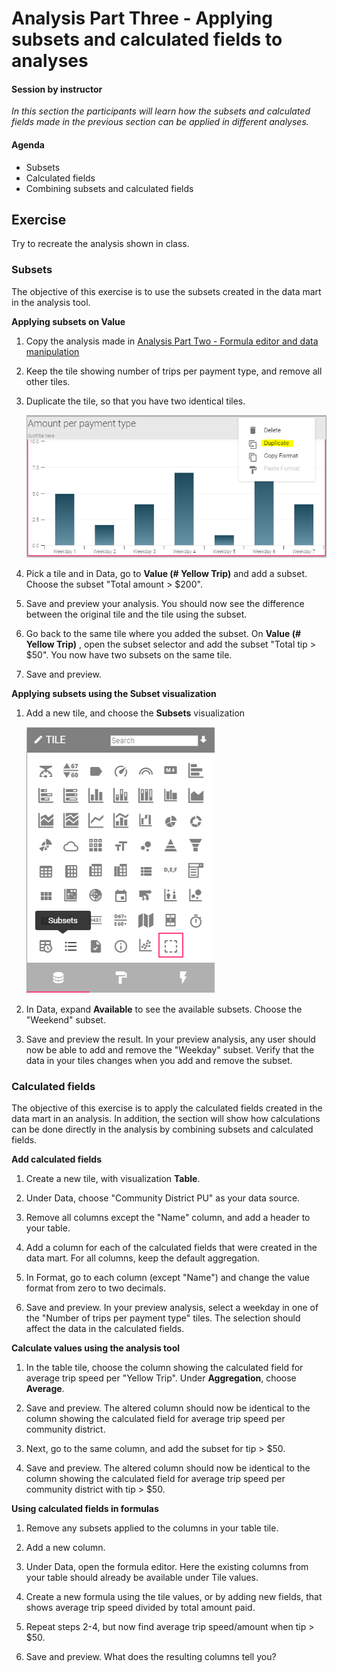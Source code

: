 # Analysis Part Three - Applying subsets and calculated fields to analyses 

#### Session by instructor
_In this section the participants will learn how the subsets and calculated fields made in the previous section can be applied in different analyses._

#### Agenda 

- Subsets
- Calculated fields
- Combining subsets and calculated fields

## Exercise

Try to recreate the analysis shown in class. 	
	
### Subsets
The objective of this exercise is to use the subsets created in the data mart in the analysis tool.

**Applying subsets on Value**
	
1. Copy the analysis made in [Analysis Part Two - Formula editor and data manipulation](http://training.genus.no/discovery/analysis_part2.html) 

2. Keep the tile showing number of trips per payment type, and remove all other tiles.

3. Duplicate the tile, so that you have two identical tiles. 

	![subsetduplicate.png](media/subsetduplicate.png) 


4. Pick a tile and in Data, go to **Value (# Yellow Trip)** and add a subset. Choose the subset "Total amount > $200". 

5. Save and preview your analysis. You should now see the difference between the original tile and the tile using the subset.

6. Go back to the same tile where you added the subset. On **Value (# Yellow Trip)** , open the subset selector and add the subset "Total tip > $50". You now have two subsets on the same tile.

7. Save and preview. 

**Applying subsets using the Subset visualization**

1. Add a new tile, and choose the **Subsets** visualization

	![subsetselectionicon.png](media/subsetselectionicon.png)  


2. In Data, expand **Available** to see the available subsets. Choose the "Weekend" subset.

3. Save and preview the result. In your preview analysis, any user should now be able to add and remove the "Weekday" subset. Verify that the data in your tiles changes when you add and remove the subset.

### Calculated fields

The objective of this exercise is to apply the calculated fields created in the data mart in an analysis. In addition, the section will show how calculations can be done directly in the analysis by combining subsets and calculated fields.

**Add calculated fields**

1. Create a new tile, with visualization **Table**.

2. Under Data, choose "Community District PU" as your data source.

3. Remove all columns except the "Name" column, and add a header to your table.

4. Add a column for each of the calculated fields that were created in the data mart. For all columns, keep the default aggregation.

5. In Format, go to each column (except "Name") and change the value format from zero to two decimals.

6. Save and preview. In your preview analysis, select a weekday in one of the "Number of trips per payment type" tiles. The selection should affect the data in the calculated fields.

**Calculate values using the analysis tool**

1. In the table tile, choose the column showing the calculated field for average trip speed per "Yellow Trip". Under **Aggregation**, choose **Average**. 

2. Save and preview. The altered column should now be identical to the column showing the calculated field for average trip speed per community district.

3. Next, go to the same column, and add the subset for tip > $50. 

4. Save and preview. The altered column should now be identical to the column showing the calculated field for average trip speed per community district with tip > $50.

**Using calculated fields in formulas**

1. Remove any subsets applied to the columns  in your table tile.

2. Add a new column. 

3. Under Data, open the formula editor. Here the existing columns from your table should already be available under Tile values.

4. Create a new formula using the tile values, or by adding new fields, that shows average trip speed divided by total amount paid. 

5. Repeat steps 2-4, but now find average trip speed/amount when tip > $50. 

6. Save and preview. What does the resulting columns tell you?


